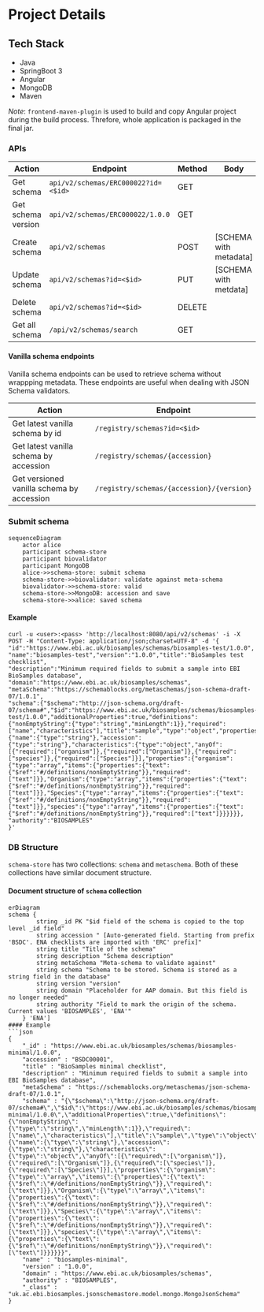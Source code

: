 # Project Details

## Tech Stack
- Java
- SpringBoot 3
- Angular
- MongoDB
- Maven

*Note*: 
`frontend-maven-plugin` is used to build and copy Angular project during the build process. Threfore, whole application is packaged in the final jar. 


### APIs
| Action             | Endpoint                            | Method | Body     |
|--------------------|-------------------------------------|--------|----------|
| Get schema         | `api/v2/schemas/ERC000022?id=<$id>` | GET    |          |
| Get schema version | `api/v2/schemas/ERC000022/1.0.0`    | GET    |          |
| Create schema      | `api/v2/schemas`                    | POST   | [SCHEMA with metadata] |
| Update schema      | `api/v2/schemas?id=<$id>`           | PUT    | [SCHEMA with metdata] |
| Delete schema      | `api/v2/schemas?id=<$id>`           | DELETE |          |
| Get all schema     | `/api/v2/schemas/search`            | GET    |          | 
  
#### Vanilla schema endpoints
Vanilla schema endpoints can be used to retrieve schema without wrappping metadata. These endpoints are useful when dealing with JSON Schema validators. 

| Action                                    | Endpoint                                  |
|-------------------------------------------|-------------------------------------------|
| Get latest vanilla schema by id           | `/registry/schemas?id=<$id>`              |
| Get latest vanilla schema by accession    | `/registry/schemas/{accession}`           |
| Get versioned vanilla schema by accession | `/registry/schemas/{accession}/{version}` | 


### Submit schema
```mermaid
sequenceDiagram
    actor alice
    participant schema-store
    participant biovalidator
    participant MongoDB
    alice->>schema-store: submit schema
    schema-store->>biovalidator: validate against meta-schema
    biovalidator->>schema-store: valid
    schema-store->>MongoDB: accession and save
    schema-store->>alice: saved schema
```
#### Example
```shell
curl -u <user>:<pass> 'http://localhost:8080/api/v2/schemas' -i -X POST -H "Content-Type: application/json;charset=UTF-8" -d '{
"id":"https://www.ebi.ac.uk/biosamples/schemas/biosamples-test/1.0.0",
"name":"biosamples-test","version":"1.0.0","title":"BioSamples test checklist",
"description":"Minimum required fields to submit a sample into EBI BioSamples database",
"domain":"https://www.ebi.ac.uk/biosamples/schemas",
"metaSchema":"https://schemablocks.org/metaschemas/json-schema-draft-07/1.0.1",
"schema":{"$schema":"http://json-schema.org/draft-07/schema#","$id":"https://www.ebi.ac.uk/biosamples/schemas/biosamples-test/1.0.0","additionalProperties":true,"definitions":{"nonEmptyString":{"type":"string","minLength":1}},"required":["name","characteristics"],"title":"sample","type":"object","properties":{"name":{"type":"string"},"accession":{"type":"string"},"characteristics":{"type":"object","anyOf":[{"required":["organism"]},{"required":["Organism"]},{"required":["species"]},{"required":["Species"]}],"properties":{"organism":{"type":"array","items":{"properties":{"text":{"$ref":"#/definitions/nonEmptyString"}},"required":["text"]}},"Organism":{"type":"array","items":{"properties":{"text":{"$ref":"#/definitions/nonEmptyString"}},"required":["text"]}},"Species":{"type":"array","items":{"properties":{"text":{"$ref":"#/definitions/nonEmptyString"}},"required":["text"]}},"species":{"type":"array","items":{"properties":{"text":{"$ref":"#/definitions/nonEmptyString"}},"required":["text"]}}}}}},
"authority":"BIOSAMPLES"
}'
```

### DB Structure
`schema-store` has two collections: `schema` and `metaschema`. Both of these collections have similar document structure. 
#### Document structure of `schema` collection 
```mermaid
erDiagram
schema {
        string _id PK "$id field of the schema is copied to the top level _id field"
        string accession " [Auto-generated field. Starting from prefix 'BSDC'. ENA checklists are imported with 'ERC' prefix]"
        string title "Title of the schema"
        string description "Schema description"
        string metaSchema "Meta-schema to validate against"
        string schema "Schema to be stored. Schema is stored as a string field in the database"
        string version "version"
        string domain "Placeholder for AAP domain. But this field is no longer needed"
        string authority "Field to mark the origin of the schema. Current values 'BIOSAMPLES', 'ENA'"
    } 'ENA']
#### Example
```json
{
    "_id" : "https://www.ebi.ac.uk/biosamples/schemas/biosamples-minimal/1.0.0",
    "accession" : "BSDC00001",
    "title" : "BioSamples minimal checklist",
    "description" : "Minimum required fields to submit a sample into EBI BioSamples database",
    "metaSchema" : "https://schemablocks.org/metaschemas/json-schema-draft-07/1.0.1",
    "schema" : "{\"$schema\":\"http://json-schema.org/draft-07/schema#\",\"$id\":\"https://www.ebi.ac.uk/biosamples/schemas/biosamples-minimal/1.0.0\",\"additionalProperties\":true,\"definitions\":{\"nonEmptyString\":{\"type\":\"string\",\"minLength\":1}},\"required\":[\"name\",\"characteristics\"],\"title\":\"sample\",\"type\":\"object\",\"properties\":{\"name\":{\"type\":\"string\"},\"accession\":{\"type\":\"string\"},\"characteristics\":{\"type\":\"object\",\"anyOf\":[{\"required\":[\"organism\"]},{\"required\":[\"Organism\"]},{\"required\":[\"species\"]},{\"required\":[\"Species\"]}],\"properties\":{\"organism\":{\"type\":\"array\",\"items\":{\"properties\":{\"text\":{\"$ref\":\"#/definitions/nonEmptyString\"}},\"required\":[\"text\"]}},\"Organism\":{\"type\":\"array\",\"items\":{\"properties\":{\"text\":{\"$ref\":\"#/definitions/nonEmptyString\"}},\"required\":[\"text\"]}},\"Species\":{\"type\":\"array\",\"items\":{\"properties\":{\"text\":{\"$ref\":\"#/definitions/nonEmptyString\"}},\"required\":[\"text\"]}},\"species\":{\"type\":\"array\",\"items\":{\"properties\":{\"text\":{\"$ref\":\"#/definitions/nonEmptyString\"}},\"required\":[\"text\"]}}}}}}",
    "name" : "biosamples-minimal",
    "version" : "1.0.0",
    "domain" : "https://www.ebi.ac.uk/biosamples/schemas",
    "authority" : "BIOSAMPLES",
    "_class" : "uk.ac.ebi.biosamples.jsonschemastore.model.mongo.MongoJsonSchema"
}
```

